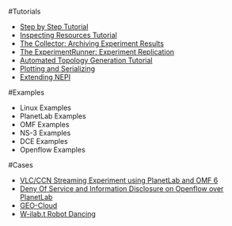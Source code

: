 
#Tutorials
- [Step by Step Tutorial](/www/tutorials/step/)
- [Inspecting Resources Tutorial](/www/tutorials/resource/)
- [The Collector: Archiving Experiment Results](/www/tutorials/collector/)
- [The ExperimentRunner: Experiment Replication](/www/tutorials/runner/)
- [Automated Topology Generation Tutorial](/www/tutorials/topology/)
- [Plotting and Serializing](/www/tutorials/plotting/)
- [Extending NEPI](/www/tutorials/extend/)

#Examples
- Linux Examples
- PlanetLab Examples
- OMF Examples
- NS-3 Examples
- DCE Examples
- Openflow Examples

#Cases
- [VLC/CCN Streaming Experiment using PlanetLab and OMF 6](/www/cases/vlc/)
- [Deny Of Service and Information Disclosure on Openflow over PlanetLab](/www/cases/dos/)
- [GEO-Cloud](/www/cases/geo/)
- [W-ilab.t Robot Dancing](/www/cases/robot/)
